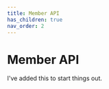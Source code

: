 ```yaml
---
title: Member API
has_children: true
nav_order: 2
---
```


# Member API 

I've added this to start things out. 
